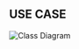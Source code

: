 ## USE CASE
![Class Diagram](http://www.plantuml.com/plantuml/proxy?src=https://raw.githubusercontent.com/LuckyWirasakti/UML-Diagram/master/UseCase/useCase.puml)
